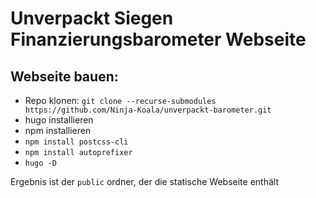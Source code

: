 # Unverpackt Siegen Finanzierungsbarometer Webseite

## Webseite bauen:

* Repo klonen: `git clone --recurse-submodules https://github.com/Ninja-Koala/unverpackt-barometer.git`
* hugo installieren
* npm installieren
* `npm install postcss-cli`
* `npm install autoprefixer`
* `hugo -D`

Ergebnis ist der `public` ordner, der die statische Webseite enthält

